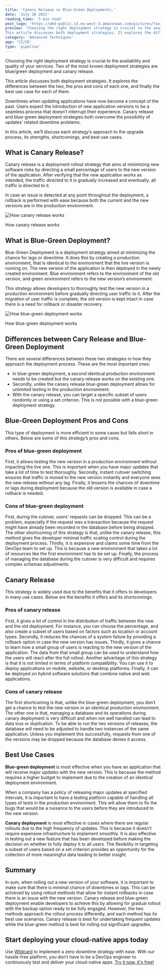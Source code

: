 ```yaml
---
title: 'Canary Release vs Blue-Green Deployments.'
date: 'July 30 2021'
reading_time: '3 min read'
post_logo: 'https://w6d-public.s3.eu-west-3.amazonaws.com/pictures/favicon.png'
preview: 'Choosing the right deployment strategy is crucial to the availability and quality of your services.  Two of the most known deployment strategies are blue/green deployment and canary release.
This article discusses both deployment strategies. It explores the differences between the two, the pros and cons of each one, and finally the best use case for each of them.'
category: 'Advanced Techniques'
app: 'CI/CD'
type: 'pipeline'
---
```


Choosing the right deployment strategy is crucial to the availability and quality of your services.  Two of the most known deployment strategies are blue/green deployment and canary release. 

This article discusses both deployment strategies. It explores the differences between the two, the pros and cons of each one, and finally the best use case for each of them.

Downtimes when updating applications have now become a concept of the past. Users expect the introduction of new application versions to be a seamless process that doesn’t interrupt their experience. Canary release and blue-green deployment strategies both overcome the possibility of updates’ related downtime problems. 

In this article, we’ll discuss each strategy’s approach to the upgrade process, its strengths,  shortcomings, and best use cases.

## What is Canary Release?

Canary release is a deployment rollout strategy that aims at minimizing new software risks by directing a small percentage of users to the new version of the application. After verifying that the new application works as intended, the traffic directed to it is gradually increased and eventually, all traffic is directed to it. 

In case an issue is detected at any point throughout the deployment, a rollback is performed with ease because both the current and the new versions are in the production environment. 

![How canary release works](/canary.png)

How canary release works

## What is **Blue-Green Deployment?**

Blue-Green Deployment is a deployment strategy aimed at minimizing the chance for lags or downtime. It does this by creating a production environment, that is identical to the environment that the live version is running on. The new version of the application is then deployed in the newly created environment. Blue environment refers to the environment of the old version, and green environment refers to the new version’s environment.

This strategy allows developers to thoroughly test the new version in a production environment before gradually directing user traffic to it. After the migration of user traffic is complete, the old version is kept intact in case there is a need for rollback or disaster recovery.

![How blue-green deployment works](/bluegreen.png)

How blue-green deployment works

## Differences between Cary Release and Blue-Green Deployment

There are several differences between these two strategies in how they approach the deployment process. These are the most important ones:

- In blue-green deployment, a second identical production environment needs to be created but the canary release works on the existing one.
- Secondly, unlike the canary release blue-green deployment allows for unlimited testing in the production environment.
- With the canary release, you can target a specific subset of users randomly or using a set criterion. This is not possible with a blue-green deployment strategy.

## **Blue-Green Deployment Pros and Cons**

This type of deployment is more efficient in some cases but falls short in others. Below are some of this strategy’s pros and cons.

### **Pros of blue-green deployment**

First, it allows testing the new version in a production environment without impacting the live one. This is important when you have major updates that take a lot of time to test thoroughly. Secondly, instant cutover switching ensures that traffic is moved to the new version instantly and everyone sees the new release without any lag. Finally, it lessens the chances of downtime or lags during deployment because the old version is available in case a rollback is needed.

### **Cons of blue-green deployment**

First, during the cutover, users’ requests can be dropped. This can be a problem, especially if the request was a transaction because the request might have already been recorded in the database before being dropped. The other shortcoming of this strategy is that, unlike the canary release, this method gives the developer minimal traffic scaling control during the deployment process. Thirdly, it is expensive and claims some time from the DevOps team to set up. This is because a new environment that takes a lot of resources like the first environment has to be set up. Finally, the process of managing the database during the cutover is very difficult and requires complex schemas adjustments.

## **Canary Release**

This strategy is widely used due to the benefits that it offers to developers in many use cases. Below are the benefits it offers and its shortcomings.

### **Pros of canary release**

First, it gives a lot of control in the distribution of traffic between the new and the old deployment. For instance, you can choose the percentage, and also create a subset of users based on factors such as location or account types. Secondly, it reduces the chances of a system failure by providing a rollback option in case the new version has issues. Thirdly, it gives a chance to learn how a small group of users is reacting to the new version of the application. The data from that small group can be used to understand how the users will react after the full rollout. Another advantage of this strategy is that it is not limited in terms of platform compatibility. You can use it to deploy applications on mobile, website, or desktop platforms. Finally, it can be deployed on hybrid software solutions that combine native and web applications.

### **Cons of canary release**

The first shortcoming is that, unlike the blue-green deployment, you don’t get a chance to test the new version in an identical production environment. The other one is that, managing a database and its operations during canary deployment is very difficult and when not well handled can lead to data loss or duplication. To be able to run the two versions of releases, the database will need to be adjusted to handle two instances of the same application. Unless you implement this successfully, requests from one of the versions may be dropped because the database denies it access.

## Best Use Cases

**Blue-green deployment** is most effective when you have an application that will receive major updates with the new version. This is because the method requires a higher budget to implement due to the creation of an identical deployment environment.

When a company has a policy of releasing major updates at specified intervals, it is important to have a testing platform capable of handling all types of tests in the production environment. This will allow them to fix the bugs that would be a nuisance to the users before they are introduced to the new version.

**Canary deployment** is most effective in cases where there are regular rollouts due to the high frequency of updates. This is because it doesn’t require expensive infrastructure to implement smoothly. It is also effective in testing out a new feature that has been developed before making the decision on whether to fully deploy it to all users. The flexibility in targeting a subset of users based on a set criterion provides an opportunity for the collection of more meaningful data leading to better insight.

## Summary

In sum, when rolling out a new version of your software, it is important to make sure that there is minimal chance of downtimes or lags. This can be achieved by using rollout methods that allow for instant rollbacks in case there is an issue with the new version. Canary release and blue-green deployment enable developers to achieve this by allowing for gradual rollout with the backup option ready to be fully engaged. However, the two methods approach the rollout process differently, and each method has its best use scenarios. Canary release is best for undertaking frequent updates while the blue-green method is best for rolling out significant upgrades.

## Start deploying your cloud-native apps today

Use [Wildcard](https://www.w6d.io/) to implement a zero-downtime strategy with ease. With our hassle-free platform, you don’t have to be a DevOps engineer to continuously test and deliver your cloud-native apps. [Try it now, it's free!](https://www.w6d.io/)
